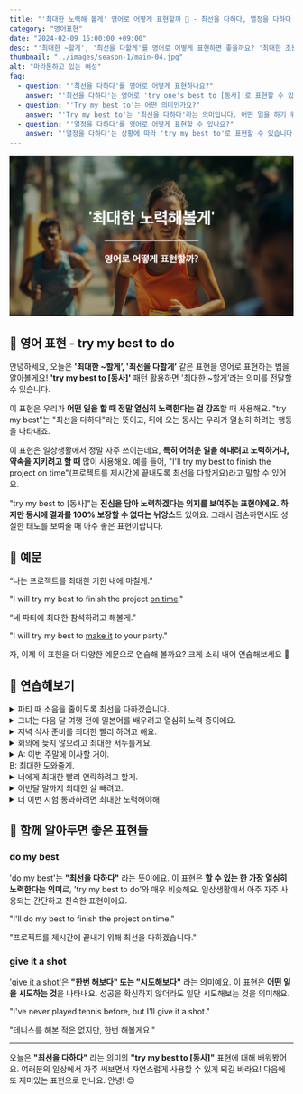 ```yaml
---
title: "'최대한 노력해 볼게' 영어로 어떻게 표현할까 🎯 - 최선을 다하다, 열정을 다하다 영어로"
category: "영어표현"
date: "2024-02-09 16:00:00 +09:00"
desc: "'최대한 ~할게', '최선을 다할게'를 영어로 어떻게 표현하면 좋을까요? '최대한 조용히 할게', '이 프로젝트를 위해 최선을 다할게' 등을 영어로 표현하는 법을 배워봅시다. 다양한 예문을 통해서 연습하고 본인의 표현으로 만들어 보세요."
thumbnail: "../images/season-1/main-04.jpg"
alt: "마라톤하고 있는 여성"
faq:
  - question: "'최선을 다하다'를 영어로 어떻게 표현하나요?"
    answer: "'최선을 다하다'는 영어로 'try one's best to [동사]'로 표현할 수 있습니다. 예를 들어, 'I'll try my best to finish the project on time'은 '프로젝트를 제시간에 끝내도록 최선을 다하겠습니다'라는 의미입니다."
  - question: "'Try my best to'는 어떤 의미인가요?"
    answer: "'Try my best to'는 '최선을 다하다'라는 의미입니다. 어떤 일을 하기 위해 최대한의 노력을 기울인다는 뜻으로, 열심히 노력하겠다는 의지를 표현할 때 사용합니다."
  - question: "'열정을 다하다'를 영어로 어떻게 표현할 수 있나요?"
    answer: "'열정을 다하다'는 상황에 따라 'try my best to'로 표현할 수 있습니다. 예를 들어, '시험 합격하기 위해 열정을 다하고 있어요.'는 'I'm trying my best to pass the exam'으로 말할 수 있습니다."
---
```


![최대한 노력해볼게 영어표현](../images/season-1/main-04.jpg)

## 🌟 영어 표현 - try my best to do

안녕하세요, 오늘은 **'최대한 ~할게’, '최선을 다할게’** 같은 표현을 영어로 표현하는 법을 알아볼게요! **'try my best to [동사]'** 패턴 활용하면 '최대한 ~할게’라는 의미를 전달할 수 있습니다.

이 표현은 우리가 **어떤 일을 할 때 정말 열심히 노력한다는 걸 강조**할 때 사용해요. "try my best"는 "최선을 다하다"라는 뜻이고, 뒤에 오는 동사는 우리가 열심히 하려는 행동을 나타내죠.

이 표현은 일상생활에서 정말 자주 쓰이는데요, **특히 어려운 일을 해내려고 노력하거나, 약속을 지키려고 할 때** 많이 사용해요. 예를 들어, "I'll try my best to finish the project on time"(프로젝트를 제시간에 끝내도록 최선을 다할게요)라고 말할 수 있어요.

"try my best to [동사]"는 **진심을 담아 노력하겠다는 의지를 보여주는 표현이에요. 하지만 동시에 결과를 100% 보장할 수 없다는 뉘앙스**도 있어요. 그래서 겸손하면서도 성실한 태도를 보여줄 때 아주 좋은 표현이랍니다.

<script async src="https://pagead2.googlesyndication.com/pagead/js/adsbygoogle.js?client=ca-pub-1465612013356152"
     crossorigin="anonymous"></script>
<!-- engple-horizontal-ad -->

<ins class="adsbygoogle"
     style="display:block"
     data-ad-client="ca-pub-1465612013356152"
     data-ad-slot="2106896038"
     data-ad-format="auto"
     data-full-width-responsive="true"></ins>

<script>
     (adsbygoogle = window.adsbygoogle || []).push({});
</script>

## 📖 예문

“나는 프로젝트를 최대한 기한 내에 마칠게.”

"I will try my best to finish the project [on time](/blog/vocab-1/043.on-time/)."

“네 파티에 최대한 참석하려고 해볼게.”

"I will try my best to [make it](/blog/in-english/244.make-it/) to your party."

자, 이제 이 표현을 더 다양한 예문으로 연습해 볼까요? 크게 소리 내어 연습해보세요 🚀

## 💬 연습해보기

<details>
  <summary>파티 때 소음을 줄이도록 최선을 다하겠습니다.</summary>
  <span>We'll try our best to keep the noise down during the party.</span>
</details>

<details>
  <summary>그녀는 다음 달 여행 전에 일본어를 배우려고 열심히 노력 중이에요.</summary>
  <span>She's trying her best to learn Japanese before her trip next month.</span>
</details>

<details>
  <summary>저녁 식사 준비를 최대한 빨리 하려고 해요.</summary>
  <span>I will try my best to prepare dinner as quickly as possible.</span>
</details>

<details>
 <summary>회의에 늦지 않으려고 최대한 서두를게요.</summary>
  <span>I will try my best to hurry so I won't be late for the meeting.</span>
</details>

<details>
  <summary>A: 이번 주말에 이사할 거야.<br>
  B: 최대한 도와줄게.
  </summary>
  <span>
  A: I'm moving this weekend.<br>
  B: I will try my best to help.
  </span>
</details>

<details>
  <summary>너에게 최대한 빨리 연락하려고 할게.
  </summary>
  <span>
  I will try my best to contact you as soon as possible.
  </span>
</details>

<details>
  <summary>이번달 말까지 최대한 살 빼려고.
  </summary>
  <span>
 I will try my best to lose weight by the end of this month.
  </span>
</details>

<details>
  <summary>너 이번 시험 통과하려면 최대한 노력해야해
  </summary>
  <span>
  You will have to try your best to pass this exam.
  </span>
</details>

## 🤝 함께 알아두면 좋은 표현들

### do my best

'do my best'는 **"최선을 다하다"** 라는 뜻이에요. 이 표현은 **할 수 있는 한 가장 열심히 노력한다는 의미**로, 'try my best to do'와 매우 비슷해요. 일상생활에서 아주 자주 사용되는 간단하고 친숙한 표현이에요.

"I'll do my best to finish the project on time."

"프로젝트를 제시간에 끝내기 위해 최선을 다하겠습니다."

### give it a shot

['give it a shot'](/blog/in-english/039.give-it-a-shot/)은 **"한번 해보다" 또는 "시도해보다"** 라는 의미예요. 이 표현은 **어떤 일을 시도하는 것**을 나타내요. 성공을 확신하지 않더라도 일단 시도해보는 것을 의미해요.

"I've never played tennis before, but I'll give it a shot."

"테니스를 해본 적은 없지만, 한번 해볼게요."

---

오늘은 **"최선을 다하다"** 라는 의미의 **"try my best to [동사]"** 표현에 대해 배워봤어요. 여러분의 일상에서 자주 써보면서 자연스럽게 사용할 수 있게 되길 바라요! 다음에 또 재미있는 표현으로 만나요. 안녕! 😊
